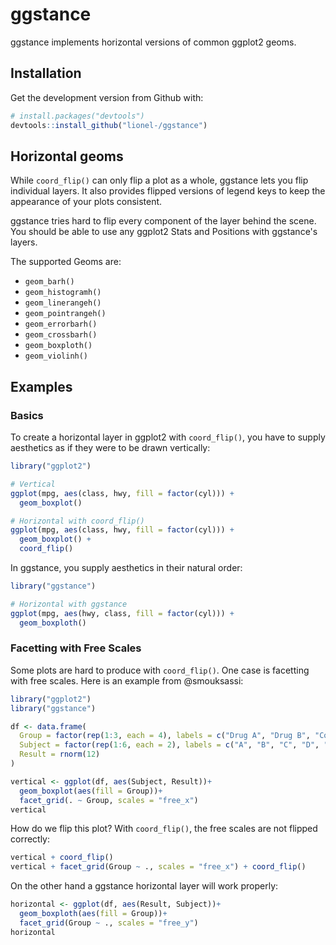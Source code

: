 
# ggstance

ggstance implements horizontal versions of common ggplot2 geoms.


## Installation

Get the development version from Github with:

```R
# install.packages("devtools")
devtools::install_github("lionel-/ggstance")
```


## Horizontal geoms

While `coord_flip()` can only flip a plot as a whole, ggstance lets
you flip individual layers. It also provides flipped versions of
legend keys to keep the appearance of your plots consistent.

ggstance tries hard to flip every component of the layer behind the
scene. You should be able to use any ggplot2 Stats and Positions with
ggstance's layers.

The supported Geoms are:

- `geom_barh()`
- `geom_histogramh()`
- `geom_linerangeh()`
- `geom_pointrangeh()`
- `geom_errorbarh()`
- `geom_crossbarh()`
- `geom_boxploth()`
- `geom_violinh()`


## Examples

### Basics ###

To create a horizontal layer in ggplot2 with `coord_flip()`, you have
to supply aesthetics as if they were to be drawn vertically:

```r
library("ggplot2")

# Vertical
ggplot(mpg, aes(class, hwy, fill = factor(cyl))) +
  geom_boxplot()

# Horizontal with coord_flip()
ggplot(mpg, aes(class, hwy, fill = factor(cyl))) +
  geom_boxplot() +
  coord_flip()
```

In ggstance, you supply aesthetics in their natural order:

```r
library("ggstance")

# Horizontal with ggstance
ggplot(mpg, aes(hwy, class, fill = factor(cyl))) +
  geom_boxploth()
```


### Facetting with Free Scales

Some plots are hard to produce with `coord_flip()`. One case is
facetting with free scales. Here is an example from @smouksassi:

```r
library("ggplot2")
library("ggstance")

df <- data.frame(
  Group = factor(rep(1:3, each = 4), labels = c("Drug A", "Drug B", "Control")),
  Subject = factor(rep(1:6, each = 2), labels = c("A", "B", "C", "D", "E", "F")),
  Result = rnorm(12)
)

vertical <- ggplot(df, aes(Subject, Result))+
  geom_boxplot(aes(fill = Group))+
  facet_grid(. ~ Group, scales = "free_x")
vertical
```

How do we flip this plot? With `coord_flip()`, the free scales are not
flipped correctly:

```r
vertical + coord_flip()
vertical + facet_grid(Group ~ ., scales = "free_x") + coord_flip()
```

On the other hand a ggstance horizontal layer will work properly:

```r
horizontal <- ggplot(df, aes(Result, Subject))+
  geom_boxploth(aes(fill = Group))+
  facet_grid(Group ~ ., scales = "free_y")
horizontal
```
